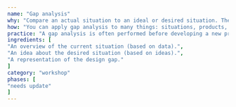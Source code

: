 ```yaml
---
name: "Gap analysis"
why: "Compare an actual situation to an ideal or desired situation. The gap analysis can be used to create plans to bridge the gaps."
how: "You can apply gap analysis to many things: situations, products, processes or performance. It is important to make a clear overview of the differences between the actual and desired situations. That overview can be presented in a two-column table."
practice: "A gap analysis is often performed before developing a new product. An identified gap can be used as an opportunity in a SWOT analysis."
ingredients: [
"An overview of the current situation (based on data).",
"An idea about the desired situation (based on ideas).",
"A representation of the design gap."
]
category: "workshop"
phases: [
"needs update"
]
---
```

